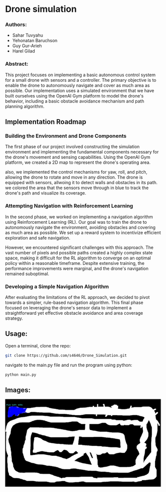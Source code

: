 # Drone simulation

### Authors:
- Sahar Tuvyahu
- Yehonatan Baruchson
- Guy Gur-Arieh
- Harel Gilad

### Abstract:
This project focuses on implementing a basic autonomous control system for a small drone with sensors and a controller. The primary objective is to enable the drone to autonomously navigate and cover as much area as possible. Our implementation uses a simulated environment that we have built ourselves using the OpenAI Gym platform to model the drone's behavior, including a basic obstacle avoidance mechanism and path planning algorithm.

## Implementation Roadmap
### Building the Environment and Drone Components
The first phase of our project involved constructing the simulation environment and implementing the fundamental components necessary for the drone's movement and sensing capabilities. Using the OpenAI Gym platform, we created a 2D map to represent the drone's operating area. 

also, we implemented the control mechanisms for yaw, roll, and pitch, allowing the drone to rotate and move in any direction. The drone is equipped with sensors, allwoing it to detect walls and obstacles in its path. we colored the area that the sensors move through in blue to track the drone's path and visualize its coverage.

### Attempting Navigation with Reinforcement Learning
In the second phase, we worked on implementing a navigation algorithm using Reinforcement Learning (RL). Our goal was to train the drone to autonomously navigate the environment, avoiding obstacles and covering as much area as possible. We set up a reward system to incentivize efficient exploration and safe navigation.

However, we encountered significant challenges with this approach. The vast number of pixels and possible paths created a highly complex state space, making it difficult for the RL algorithm to converge on an optimal policy within a reasonable timeframe. Despite extensive training, the performance improvements were marginal, and the drone's navigation remained suboptimal.

### Developing a Simple Navigation Algorithm
After evaluating the limitations of the RL approach, we decided to pivot towards a simpler, rule-based navigation algorithm. This final phase focused on leveraging the drone's sensor data to implement a straightforward yet effective obstacle avoidance and area coverage strategy.


## Usage:
Open a terminal, clone the repo:
```bash
git clone https://github.com/s4646/Drone_Simulation.git
```
navigate to the main.py file and run the program using python:
```bash
python main.py
```
## Images:
![Map](pictures/map.png)

